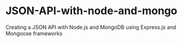 # JSON-API-with-node-and-mongo
Creating a JSON API with Node.js and MongoDB using Express.js and Mongoose frameworks
